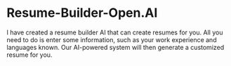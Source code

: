 # Resume-Builder-Open.AI
I have created a resume builder AI that can create resumes for you. All you need to do is enter some information, such as your work experience and languages known. Our AI-powered system will then generate a customized resume for you.

